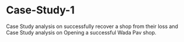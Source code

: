 # Case-Study-1
Case Study analysis on successfully recover a shop from their loss and Case Study analysis on Opening a successful Wada Pav shop. 
